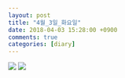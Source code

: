 ```yaml
---
layout: post
title: "4월_3일_화요일"
date: 2018-04-03 15:28:00 +0900
comments: true 
categories: [diary] 
---
```

![](http://blogfiles5.naver.net/MjAxODA0MDNfMTMg/MDAxNTIyNzM2ODc1OTM5.KVlrPuTJbxRogrqvdqkPNIBmWqUzQGESdgSwljYb4fMg.G3iBnYr1g7bvAlbhcomPgS_1O9At9NQ5sCtrMbthcV0g.JPEG.hotleve/NaverBlog_20180403_152754_23.jpg) 
![](http://blogfiles11.naver.net/MjAxODA0MDNfNjYg/MDAxNTIyNzM2ODc3MzAw.PdwmZUsPJAA9KjAGX_A7ZEGDzJsfJ1NJt8X540Cr6rYg.7F8UcBeq0jzZTuE-3VhUNb5z_41eoGhMjYfB6s9koycg.JPEG.hotleve/NaverBlog_20180403_152756_24.jpg) 
